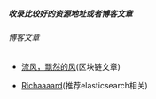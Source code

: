 ##### 收录比较好的资源地址或者博客文章


###### 博客文章
- [流风，飘然的风](https://www.cnblogs.com/zdz8207/tag/%E5%8C%BA%E5%9D%97%E9%93%BE/)(区块链文章)

- [Richaaaard](https://www.cnblogs.com/richaaaard/p/5212044.html)(推荐elasticsearch相关)
